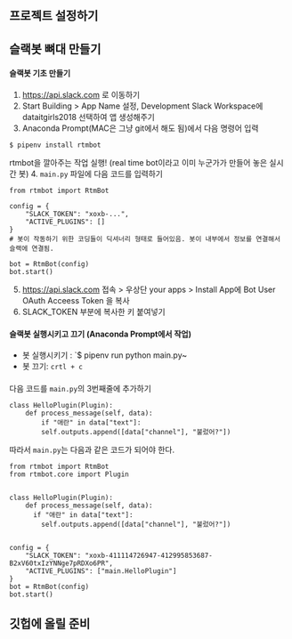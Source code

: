 
## 프로젝트 설정하기 

## 슬랙봇 뼈대 만들기
#### 슬랙봇 기초 만들기
1. https://api.slack.com 로 이동하기
2. Start Building > App Name 설정, Development Slack Workspace에 dataitgirls2018 선택하여 앱 생성해주기
3. Anaconda Prompt(MAC은 그냥 git에서 해도 됨)에서 다음 명령어 입력
```
$ pipenv install rtmbot
```
rtmbot을 깔아주는 작업 실행! (real time bot이라고 이미 누군가가 만들어 놓은 실시간 봇)
4. `main.py` 파일에 다음 코드를 입력하기
```
from rtmbot import RtmBot

config = {
    "SLACK_TOKEN": "xoxb-...",
    "ACTIVE_PLUGINS": []
}
# 봇이 작동하기 위한 코딩들이 딕셔너리 형태로 들어있음. 봇이 내부에서 정보를 연결해서 슬랙에 연결됨.

bot = RtmBot(config)
bot.start()
```
5. https://api.slack.com 접속 > 우상단 your apps > Install App에 Bot User OAuth Acceess Token 을 복사
6. SLACK_TOKEN 부분에 복사한 키 붙여넣기

#### 슬랙봇 실행시키고 끄기 (Anaconda Prompt에서 작업)
* 봇 실행시키기 : `$ pipenv run python main.py~ 
* 봇 끄기: `crtl + c`

#### 
다음 코드를 `main.py`의 3번째줄에 추가하기
```
class HelloPlugin(Plugin):
    def process_message(self, data):
        if "애란" in data["text"]:
        self.outputs.append([data["channel"], "불렀어?"])
```

따라서 `main.py`는 다음과 같은 코드가 되어야 한다.
```
from rtmbot import RtmBot
from rtmbot.core import Plugin


class HelloPlugin(Plugin):
    def process_message(self, data):
      if "애란" in data["text"]:
        self.outputs.append([data["channel"], "불렀어?"])


config = {
    "SLACK_TOKEN": "xoxb-411114726947-412995853687-B2xV60txIzYNNge7pRDXo6PR",
    "ACTIVE_PLUGINS": ["main.HelloPlugin"]
}
bot = RtmBot(config)
bot.start()
```



## 깃헙에 올릴 준비
